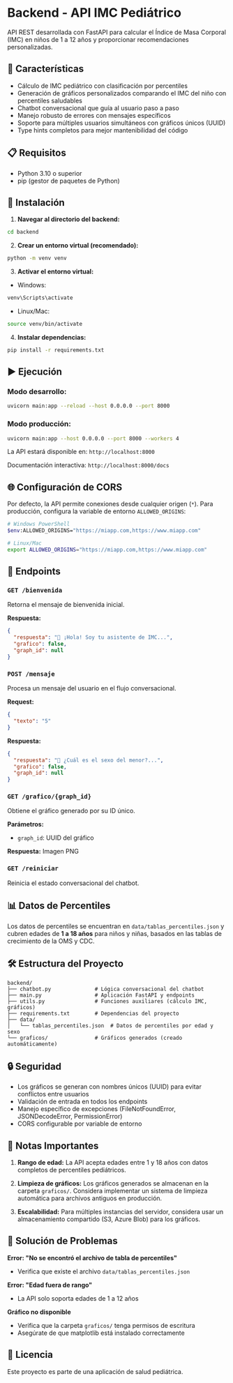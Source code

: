 # Backend - API IMC Pediátrico

API REST desarrollada con FastAPI para calcular el Índice de Masa Corporal (IMC) en niños de 1 a 12 años y proporcionar recomendaciones personalizadas.

## 🚀 Características

- Cálculo de IMC pediátrico con clasificación por percentiles
- Generación de gráficos personalizados comparando el IMC del niño con percentiles saludables
- Chatbot conversacional que guía al usuario paso a paso
- Manejo robusto de errores con mensajes específicos
- Soporte para múltiples usuarios simultáneos con gráficos únicos (UUID)
- Type hints completos para mejor mantenibilidad del código

## 📋 Requisitos

- Python 3.10 o superior
- pip (gestor de paquetes de Python)

## 🔧 Instalación

1. **Navegar al directorio del backend:**
```bash
cd backend
```

2. **Crear un entorno virtual (recomendado):**
```bash
python -m venv venv
```

3. **Activar el entorno virtual:**
- Windows:
```bash
venv\Scripts\activate
```
- Linux/Mac:
```bash
source venv/bin/activate
```

4. **Instalar dependencias:**
```bash
pip install -r requirements.txt
```

## ▶️ Ejecución

### Modo desarrollo:
```bash
uvicorn main:app --reload --host 0.0.0.0 --port 8000
```

### Modo producción:
```bash
uvicorn main:app --host 0.0.0.0 --port 8000 --workers 4
```

La API estará disponible en: `http://localhost:8000`

Documentación interactiva: `http://localhost:8000/docs`

## 🌐 Configuración de CORS

Por defecto, la API permite conexiones desde cualquier origen (`*`). Para producción, configura la variable de entorno `ALLOWED_ORIGINS`:

```bash
# Windows PowerShell
$env:ALLOWED_ORIGINS="https://miapp.com,https://www.miapp.com"

# Linux/Mac
export ALLOWED_ORIGINS="https://miapp.com,https://www.miapp.com"
```

## 📡 Endpoints

### `GET /bienvenida`
Retorna el mensaje de bienvenida inicial.

**Respuesta:**
```json
{
  "respuesta": "👋 ¡Hola! Soy tu asistente de IMC...",
  "grafico": false,
  "graph_id": null
}
```

### `POST /mensaje`
Procesa un mensaje del usuario en el flujo conversacional.

**Request:**
```json
{
  "texto": "5"
}
```

**Respuesta:**
```json
{
  "respuesta": "👦 ¿Cuál es el sexo del menor?...",
  "grafico": false,
  "graph_id": null
}
```

### `GET /grafico/{graph_id}`
Obtiene el gráfico generado por su ID único.

**Parámetros:**
- `graph_id`: UUID del gráfico

**Respuesta:** Imagen PNG

### `GET /reiniciar`
Reinicia el estado conversacional del chatbot.

## 📊 Datos de Percentiles

Los datos de percentiles se encuentran en `data/tablas_percentiles.json` y cubren edades de **1 a 18 años** para niños y niñas, basados en las tablas de crecimiento de la OMS y CDC.

## 🛠️ Estructura del Proyecto

```
backend/
├── chatbot.py              # Lógica conversacional del chatbot
├── main.py                 # Aplicación FastAPI y endpoints
├── utils.py                # Funciones auxiliares (cálculo IMC, gráficos)
├── requirements.txt        # Dependencias del proyecto
├── data/
│   └── tablas_percentiles.json  # Datos de percentiles por edad y sexo
└── graficos/               # Gráficos generados (creado automáticamente)
```

## 🔒 Seguridad

- Los gráficos se generan con nombres únicos (UUID) para evitar conflictos entre usuarios
- Validación de entrada en todos los endpoints
- Manejo específico de excepciones (FileNotFoundError, JSONDecodeError, PermissionError)
- CORS configurable por variable de entorno

## 📝 Notas Importantes

1. **Rango de edad:** La API acepta edades entre 1 y 18 años con datos completos de percentiles pediátricos.

2. **Limpieza de gráficos:** Los gráficos generados se almacenan en la carpeta `graficos/`. Considera implementar un sistema de limpieza automática para archivos antiguos en producción.

3. **Escalabilidad:** Para múltiples instancias del servidor, considera usar un almacenamiento compartido (S3, Azure Blob) para los gráficos.

## 🐛 Solución de Problemas

**Error: "No se encontró el archivo de tabla de percentiles"**
- Verifica que existe el archivo `data/tablas_percentiles.json`

**Error: "Edad fuera de rango"**
- La API solo soporta edades de 1 a 12 años

**Gráfico no disponible**
- Verifica que la carpeta `graficos/` tenga permisos de escritura
- Asegúrate de que matplotlib está instalado correctamente

## 📄 Licencia

Este proyecto es parte de una aplicación de salud pediátrica.
